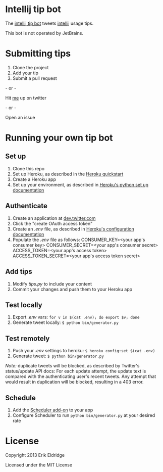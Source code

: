 # Intellij tip bot

The [intellij tip bot](https://twitter.com/intellijtipbot) tweets [intellij](http://www.jetbrains.com/idea/) usage tips.

This bot is not operated by JetBrains.

# Submitting tips

1. Clone the project
2. Add your tip
3. Submit a pull request

\- or -

Hit [me](http://twitter.com/erikeldridge) up on twitter

\- or -

Open an issue

# Running your own tip bot

## Set up

1. Clone this repo
1. Set up Heroku, as described in the [Heroku quickstart](https://devcenter.heroku.com/articles/quickstart)
1. Create a Heroku app
1. Set up your environment, as described in [Heroku's python set up documentation](https://devcenter.heroku.com/articles/python)

## Authenticate

1. Create an application at [dev.twitter.com](https://dev.twitter.com)
1. Click the "create OAuth access token"
1. Create an _.env_ file, as described in [Heroku's configuration documentation](https://devcenter.heroku.com/articles/config-vars#local-setup)
1. Populate the _.env_ file as follows:
    CONSUMER_KEY=<your app's consumer key>
    CONSUMER_SECRET=<your app's consumer secret>
    ACCESS_TOKEN=<your app's access token>
    ACCESS_TOKEN_SECRET=<your app's access token secret>

## Add tips

1. Modify _tips.py_ to include your content
1. Commit your changes and push them to your Heroku app

## Test locally

1. Export _.env_ vars: `for v in $(cat .env); do export $v; done`
1. Generate tweet locally: `$ python bin/generator.py`

## Test remotely

1. Push your _.env_ settings to heroku: `$ heroku config:set $(cat .env)`
1. Generate tweet: `$ python bin/generator.py`

*Note:* duplicate tweets will be blocked, as described by Twitter's status/update API docs:
    For each update attempt, the update text is compared with the authenticating user's recent tweets. Any attempt that would result in duplication will be blocked, resulting in a 403 error.

## Schedule

1. Add the [Scheduler add-on](https://devcenter.heroku.com/articles/scheduler) to your app
1. Configure Scheduler to run `python bin/generator.py` at your desired rate

# License

Copyright 2013 Erik Eldridge

Licensed under the MIT License


